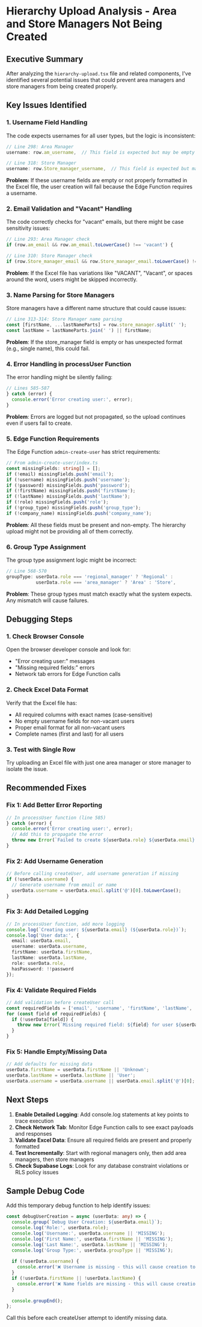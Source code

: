 # Hierarchy Upload Analysis - Area and Store Managers Not Being Created

## Executive Summary
After analyzing the `hierarchy-upload.tsx` file and related components, I've identified several potential issues that could prevent area managers and store managers from being created properly.

## Key Issues Identified

### 1. **Username Field Handling**
The code expects usernames for all user types, but the logic is inconsistent:

```typescript
// Line 298: Area Manager
username: row.am_username,  // This field is expected but may be empty

// Line 318: Store Manager  
username: row.Store_manager_username,  // This field is expected but may be empty
```

**Problem**: If these username fields are empty or not properly formatted in the Excel file, the user creation will fail because the Edge Function requires a username.

### 2. **Email Validation and "Vacant" Handling**
The code correctly checks for "vacant" emails, but there might be case sensitivity issues:

```typescript
// Line 293: Area Manager check
if (row.am_email && row.am_email.toLowerCase() !== 'vacant') {

// Line 310: Store Manager check  
if (row.Store_manager_email && row.Store_manager_email.toLowerCase() !== 'vacant') {
```

**Problem**: If the Excel file has variations like "VACANT", "Vacant", or spaces around the word, users might be skipped incorrectly.

### 3. **Name Parsing for Store Managers**
Store managers have a different name structure that could cause issues:

```typescript
// Line 313-314: Store Manager name parsing
const [firstName, ...lastNameParts] = row.store_manager.split(' ');
const lastName = lastNameParts.join(' ') || firstName;
```

**Problem**: If the store_manager field is empty or has unexpected format (e.g., single name), this could fail.

### 4. **Error Handling in processUser Function**
The error handling might be silently failing:

```typescript
// Lines 585-587
} catch (error) {
  console.error('Error creating user:', error);
}
```

**Problem**: Errors are logged but not propagated, so the upload continues even if users fail to create.

### 5. **Edge Function Requirements**
The Edge Function `admin-create-user` has strict requirements:

```typescript
// From admin-create-user/index.ts
const missingFields: string[] = [];
if (!email) missingFields.push('email');
if (!username) missingFields.push('username');
if (!password) missingFields.push('password');
if (!firstName) missingFields.push('firstName');
if (!lastName) missingFields.push('lastName');
if (!role) missingFields.push('role');
if (!group_type) missingFields.push('group_type');
if (!company_name) missingFields.push('company_name');
```

**Problem**: All these fields must be present and non-empty. The hierarchy upload might not be providing all of them correctly.

### 6. **Group Type Assignment**
The group type assignment logic might be incorrect:

```typescript
// Line 568-570
groupType: userData.role === 'regional_manager' ? 'Regional' : 
           userData.role === 'area_manager' ? 'Area' : 'Store',
```

**Problem**: These group types must match exactly what the system expects. Any mismatch will cause failures.

## Debugging Steps

### 1. Check Browser Console
Open the browser developer console and look for:
- "Error creating user:" messages
- "Missing required fields:" errors
- Network tab errors for Edge Function calls

### 2. Check Excel Data Format
Verify that the Excel file has:
- All required columns with exact names (case-sensitive)
- No empty username fields for non-vacant users
- Proper email format for all non-vacant users
- Complete names (first and last) for all users

### 3. Test with Single Row
Try uploading an Excel file with just one area manager or store manager to isolate the issue.

## Recommended Fixes

### Fix 1: Add Better Error Reporting
```typescript
// In processUser function (line 585)
} catch (error) {
  console.error('Error creating user:', error);
  // Add this to propagate the error
  throw new Error(`Failed to create ${userData.role} ${userData.email}: ${error.message}`);
}
```

### Fix 2: Add Username Generation
```typescript
// Before calling createUser, add username generation if missing
if (!userData.username) {
  // Generate username from email or name
  userData.username = userData.email.split('@')[0].toLowerCase();
}
```

### Fix 3: Add Detailed Logging
```typescript
// In processUser function, add more logging
console.log(`Creating user: ${userData.email} (${userData.role})`);
console.log('User data:', {
  email: userData.email,
  username: userData.username,
  firstName: userData.firstName,
  lastName: userData.lastName,
  role: userData.role,
  hasPassword: !!password
});
```

### Fix 4: Validate Required Fields
```typescript
// Add validation before createUser call
const requiredFields = ['email', 'username', 'firstName', 'lastName', 'role'];
for (const field of requiredFields) {
  if (!userData[field]) {
    throw new Error(`Missing required field: ${field} for user ${userData.email}`);
  }
}
```

### Fix 5: Handle Empty/Missing Data
```typescript
// Add defaults for missing data
userData.firstName = userData.firstName || 'Unknown';
userData.lastName = userData.lastName || 'User';
userData.username = userData.username || userData.email.split('@')[0];
```

## Next Steps

1. **Enable Detailed Logging**: Add console.log statements at key points to trace execution
2. **Check Network Tab**: Monitor Edge Function calls to see exact payloads and responses
3. **Validate Excel Data**: Ensure all required fields are present and properly formatted
4. **Test Incrementally**: Start with regional managers only, then add area managers, then store managers
5. **Check Supabase Logs**: Look for any database constraint violations or RLS policy issues

## Sample Debug Code
Add this temporary debug function to help identify issues:

```typescript
const debugUserCreation = async (userData: any) => {
  console.group(`Debug User Creation: ${userData.email}`);
  console.log('Role:', userData.role);
  console.log('Username:', userData.username || 'MISSING');
  console.log('First Name:', userData.firstName || 'MISSING');
  console.log('Last Name:', userData.lastName || 'MISSING');
  console.log('Group Type:', userData.groupType || 'MISSING');
  
  if (!userData.username) {
    console.error('❌ Username is missing - this will cause creation to fail');
  }
  if (!userData.firstName || !userData.lastName) {
    console.error('❌ Name fields are missing - this will cause creation to fail');
  }
  
  console.groupEnd();
};
```

Call this before each createUser attempt to identify missing data.